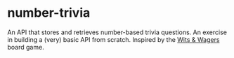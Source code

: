 # number-trivia

An API that stores and retrieves number-based trivia questions. An exercise in building a (very) basic API from scratch. Inspired by the [Wits & Wagers](https://www.northstargames.com/products/wits-wagers-deluxe-edition) board game.
